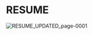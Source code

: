 # RESUME
![RESUME_UPDATED_page-0001](https://github.com/maity563/RESUME/assets/105879104/45a1f5d1-e4cf-4616-972b-290c64e85818)

